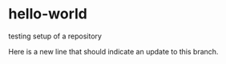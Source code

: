 # hello-world
testing setup of a repository

Here is a new line that should indicate an update to this branch.
